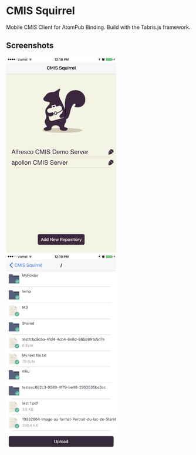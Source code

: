# CMIS Squirrel
Mobile CMIS Client for AtomPub Binding.
Build with the Tabris.js framework.

## Screenshots
<img src="./screenshots/repositories.png" width="300">
<img src="./screenshots/folder.png" width="300">
